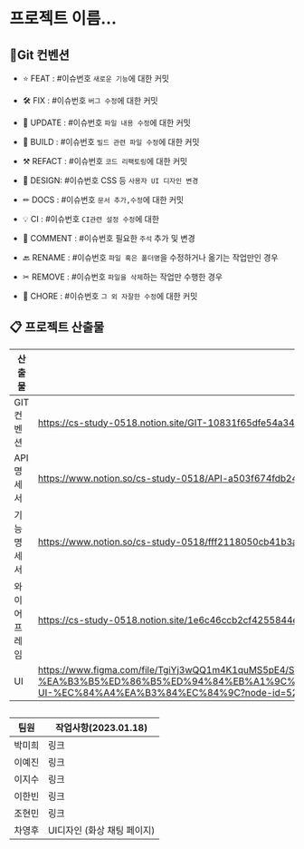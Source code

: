 # 프로젝트 이름...

  

## 📌Git 컨벤션

  

- ⭐ FEAT : #이슈번호 `새로운 기능`에 대한 커밋

- 🛠 FIX : #이슈번호 `버그 수정`에 대한 커밋

- 📝 UPDATE : #이슈번호 `파일 내용 수정`에 대한 커밋

- 🧱 BUILD : #이슈번호 `빌드 관련 파일 수정`에 대한 커밋

- ⚒ REFACT : #이슈번호 `코드 리팩토링`에 대한 커밋

- 🎨 DESIGN: #이슈번호 CSS 등 `사용자 UI 디자인 변경`

- ✏ DOCS : #이슈번호 `문서 추가,수정`에 대한 커밋

- 💡 CI : #이슈번호 `CI관련 설정 수정`에 대한

- 💬 COMMENT : #이슈번호 필요한 `주석` 추가 및 변경

- 🔙 RENAME : #이슈번호 `파일 혹은 폴더명`을 수정하거나 옮기는 작업만인 경우

- ✂ REMOVE : #이슈번호 `파일을 삭제`하는 작업만 수행한 경우

- 👏 CHORE : #이슈번호 `그 외 자잘한 수정`에 대한 커밋

  

## 📋 프로젝트 산출물

  
| 산출물 | 링크   |
|--|--|
| GIT 컨벤션  | https://cs-study-0518.notion.site/GIT-10831f65dfe54a34aead883402303b6f |
| API 명세서  | https://www.notion.so/cs-study-0518/API-a503f674fdb24bda81c59c061a53a438 |
| 기능명세서   | https://www.notion.so/cs-study-0518/fff2118050cb41b3a7e912a126972f1c  |
| 와이어프레임   | https://cs-study-0518.notion.site/1e6c46ccb2cf4255844e8e954bd06cf8 |
| UI   | https://www.figma.com/file/TgiYj3wQQ1m4K1quMS5pE4/SSAFY-A408%ED%8C%80-%EA%B3%B5%ED%86%B5%ED%94%84%EB%A1%9C%EC%A0%9D%ED%8A%B8(%EC%9B%B9%EA%B8%B0%EC%88%A0)-UI-%EC%84%A4%EA%B3%84%EC%84%9C?node-id=52%3A364&t=H7rcDXAhVfu6GGXk-0 |  

##  
|   팀원    |  작업사항(2023.01.18)  |
|--|--|
|   박미희    |  링크  |
|   이예진    |  링크  |
|   이지수    |  링크  |
|   이한빈    |  링크  |
|   조현민    |  링크  |
|   차영후    |  UI디자인 (화상 채팅 페이지)  |
